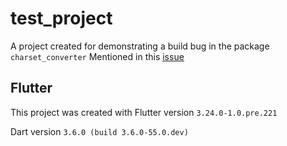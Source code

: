 # test_project

A project created for demonstrating a build bug in the package `charset_converter` Mentioned in this [issue](https://github.com/pr0gramista/charset_converter/issues/40)

## Flutter

This project was created with Flutter version `3.24.0-1.0.pre.221`

Dart version `3.6.0 (build 3.6.0-55.0.dev)`

